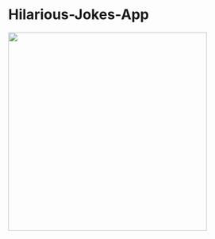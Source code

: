# Hilarious-Jokes-App
<img src='https://github.com/KateriinaOrrava/Hilarious-Jokes-App/blob/main/hilarious%20jokes%20app.gif' width='400' tilte='Joke app'>
